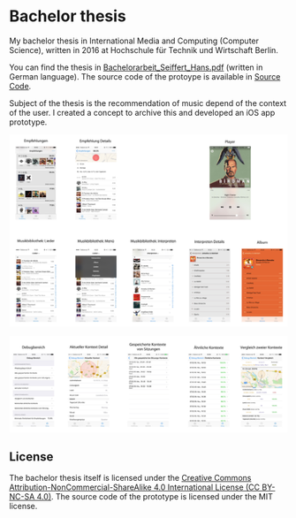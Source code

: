 # Bachelor thesis
My bachelor thesis in International Media and Computing (Computer Science), written in 2016 at Hochschule für Technik und Wirtschaft Berlin.

You can find the thesis in [Bachelorarbeit\_Seiffert\_Hans.pdf](Bachelorarbeit_Seiffert_Hans.pdf) (written in German language). The source code of the protoype is available in [Source Code](Source%20Code).

Subject of the thesis is the recommendation of music depend of the context of the user. I created a concept to archive this and developed an iOS app prototype.

![](./.images/app_screens_1.jpg)

![](./.images/app_screens_2.jpg)

## License

The bachelor thesis itself is licensed under the [Creative Commons Attribution-NonCommercial-ShareAlike 4.0 International License (CC BY-NC-SA 4.0)](http://creativecommons.org/licenses/by-nc-sa/4.0/). The source code of the prototype is licensed under the MIT license.
